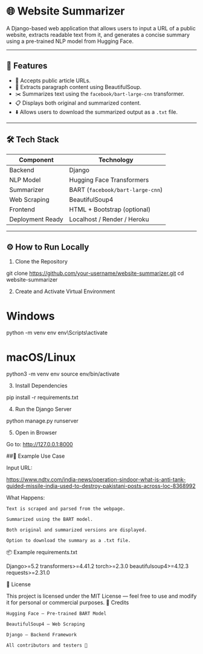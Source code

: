 # 🌐 Website Summarizer

A Django-based web application that allows users to input a URL of a public website, extracts readable text from it, and generates a concise summary using a pre-trained NLP model from Hugging Face.

---

## 🚀 Features

- 🔗 Accepts public article URLs.
- 🧠 Extracts paragraph content using BeautifulSoup.
- ✂️ Summarizes text using the `facebook/bart-large-cnn` transformer.
- 📋 Displays both original and summarized content.
- ⬇️ Allows users to download the summarized output as a `.txt` file.

---

## 🛠️ Tech Stack

| Component       | Technology                  |
|----------------|----------------------------- |
| Backend         | Django                      |
| NLP Model       | Hugging Face Transformers   |
| Summarizer      | BART (`facebook/bart-large-cnn`) |
| Web Scraping    | BeautifulSoup4              |
| Frontend        | HTML + Bootstrap (optional) |
| Deployment Ready| Localhost / Render / Heroku |

---

## ⚙️ How to Run Locally
1. Clone the Repository

git clone https://github.com/your-username/website-summarizer.git
cd website-summarizer

2. Create and Activate Virtual Environment

# Windows
python -m venv env
env\Scripts\activate

# macOS/Linux
python3 -m venv env
source env/bin/activate

3. Install Dependencies

pip install -r requirements.txt

4. Run the Django Server

python manage.py runserver

5. Open in Browser

Go to: http://127.0.0.1:8000

##📝 Example Use Case

Input URL:

https://www.ndtv.com/india-news/operation-sindoor-what-is-anti-tank-guided-missile-india-used-to-destroy-pakistani-posts-across-loc-8368992

What Happens:

    Text is scraped and parsed from the webpage.

    Summarized using the BART model.

    Both original and summarized versions are displayed.

    Option to download the summary as a .txt file.

📦 Example requirements.txt

Django>=5.2
transformers>=4.41.2
torch>=2.3.0
beautifulsoup4>=4.12.3
requests>=2.31.0

📄 License

This project is licensed under the MIT License — feel free to use and modify it for personal or commercial purposes.
🙌 Credits

    Hugging Face — Pre-trained BART Model

    BeautifulSoup4 — Web Scraping

    Django — Backend Framework

    All contributors and testers 🙏



